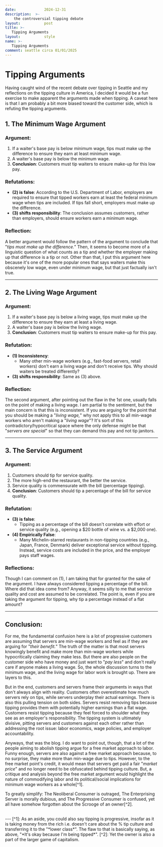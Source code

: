 ```yaml
---
date:             2024-12-31
description:  >-
    the controversial tipping debate
layout:           post
title: >-
   Tipping Arguments
layout:           style
name: >-
   Tipping Arguments
comment: seattle circa 01/01/2025
---
```


# Tipping Arguments

Having caught wind of the recent debate over tipping in Seattle and my reflections on the tipping culture in America, I decided it would be a fun exercise to make apparent the arguments made when tipping. A caveat here is that I am probably a bit more biased toward the customer side, which is refuting the tipping arguments.

## 1. The Minimum Wage Argument
### Argument:
1. If a waiter's base pay is below minimum wage, tips must make up the difference to ensure they earn at least minimum wage.
2. A waiter's base pay is below the minimum wage.
3. **Conclusion**: Customers must tip waiters to ensure make-up for this low pay.

### Refutations:
- **(2) is false**: According to the U.S. Department of Labor, employers are required to ensure that tipped workers earn at least the federal minimum wage when tips are included. If tips fall short, employers must make up the difference.
- **(3) shifts responsibility**: The conclusion assumes customers, rather than employers, should ensure workers earn a minimum wage.

### Reflection:
A better argument would follow the pattern of the argument to conclude that "*tips must make up the difference.*" Then, it seems to become more of a linguistic question of what counts as a tip and whether the employer making up that difference is a tip or not. Other than that, I put this argument here because it's one of the more popular ones that says waiters make this obscenely low wage, even under minimum wage, but that just factually isn't true.

---

## 2. The Living Wage Argument
### Argument:
1. If a waiter's base pay is below a living wage, tips must make up the difference to ensure they earn at least a living wage.
2. A waiter's base pay is below the living wage.
3. **Conclusion**: Customers must tip waiters to ensure make-up for this pay.

### Refutation:
- **(1) Inconsistency**:
  - Many other min-wage workers (e.g., fast-food servers, retail workers) don't earn a living wage and don't receive tips. Why should waiters be treated differently?
- **(3) shifts responsibility**: Same as (3) above.

### Reflection:
The second argument, after pointing out the flaw in the 1st one, usually falls on the point of making a living wage. I am partial to the sentiment, but the main concern is that this is inconsistent. If you are arguing for the point that you should be making a "*living wage,*" why not apply this to all min-wage workers who aren't making a "*living wage*"? It's sort of this contradictory/hypocritical space where the only defense might be that "*servers are special*" so that they can demand this pay and not tip janitors.

---

## 3. The Service Argument
### Argument:
1. Customers should tip for service quality.
2. The more high-end the restaurant, the better the service.
3. Service quality is commensurate with the bill (percentage tipping).
4. **Conclusion**: Customers should tip a percentage of the bill for service quality.

### Refutation:
- **(3) is false**:
  - Tipping as a percentage of the bill doesn't correlate with effort or service quality (e.g., opening a $20 bottle of wine vs. a $2,000 one).
- **(4) Empirically False**:
  - Many Michelin-starred restaurants in non-tipping countries (e.g., Japan, France, Denmark) deliver exceptional service without tipping. Instead, service costs are included in the price, and the employer pays staff wages.

### Reflections:
Though I can comment on (1), I am taking that for granted for the sake of the argument. I have always considered tipping a percentage of the bill. Where did that idea come from? Anyway, it seems silly to me that service quality and cost are assumed to be correlated. The point is, even if you are taking the argument for tipping, why tip a percentage instead of a flat amount?

---

## Conclusion:

For me, the fundamental confusion here is a lot of progressive customers are assuming that servers are min-wage workers and feel as if they are arguing for "*their benefit.*" The truth of the matter is that most servers knowingly benefit and make more than min-wage workers while hypocritically claiming they make less. But there are also people on the customer side who have money and just want to "*pay less*" and don't really care if anyone makes a living wage. So, the whole discussion turns to the minimum wage, and the living wage for labor work is brought up. There are layers to this.

But in the end, customers and servers frame their arguments in ways that don't always align with reality. Customers often overestimate how much servers rely on tips, while servers underplay their actual earnings. There is also this pulling tension on both sides. Servers resist removing tips because tipping provides them with potentially higher earnings than a flat wage. Customers resist tipping because they feel forced to shoulder what they see as an employer's responsibility. The tipping system is ultimately divisive, pitting servers and customers against each other rather than addressing the root issue: labor economics, wage policies, and employer accountability.

Anyways, that was the blog. I do want to point out, though, that a lot of the people aiming to abolish tipping argue for a free market approach to labor. Funny enough, servers are also against a free market approach because, to no surprise, they make more than min-wage due to tips. However, to the free market point's credit, it would mean that servers get paid a fair "*market price*" and no longer need to be obfuscated behind tipping culture. But, a critique and analysis beyond the free market argument would highlight the nature of commodifying labor and its political/social implications for minimum wage workers as a whole[^1].

To greatly simplify: The Neoliberal Consumer is outraged, The Enterprising Server is morally dubious, and The Progressive Consumer is confused, yet all have somehow forgotten about the Scrooge of an owner[^2].

<br/>
---
[^1]: As an aside, you could also say tipping is progressive, insofar as it is taking money from the rich i.e. doesn't care about the % tip culture and transferring it to the "*lower class*". The flaw to that is basically saying, as above, "*It's okay because I'm being tipped*".
[^2]: Yet the owner is also a part of the larger game of capitalism.
